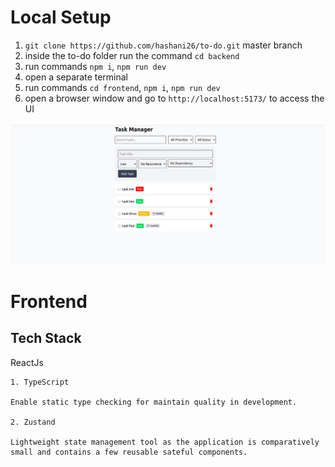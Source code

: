 # Local Setup
1. `git clone https://github.com/hashani26/to-do.git` master branch
2. inside the to-do folder run the command `cd backend`
3. run commands `npm i`, `npm run dev`
4. open a separate terminal
5. run commands `cd frontend`, `npm i`, `npm run dev`
6. open a browser window and go to `http://localhost:5173/` to access the UI

![UI Design](./assets/to%20do%20UI%20design.png?raw=true "UI Design")


# Frontend

## Tech Stack
ReactJs


    1. TypeScript

    Enable static type checking for maintain quality in development.

    2. Zustand

    Lightweight state management tool as the application is comparatively small and contains a few reusable sateful components.

    

     
